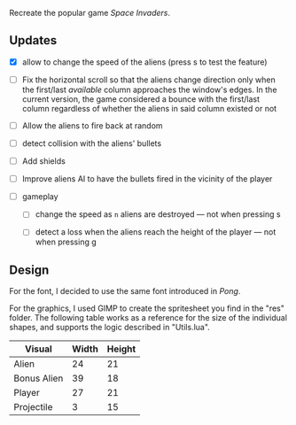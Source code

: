 Recreate the popular game _Space Invaders_.

## Updates

- [x] allow to change the speed of the aliens (press s to test the feature)

- [ ] Fix the horizontal scroll so that the aliens change direction only when the first/last _available_ column approaches the window's edges. In the current version, the game considered a bounce with the first/last column regardless of whether the aliens in said column existed or not

- [ ] Allow the aliens to fire back at random

- [ ] detect collision with the aliens' bullets

- [ ] Add shields

- [ ] Improve aliens AI to have the bullets fired in the vicinity of the player

- [ ] gameplay

  - [ ] change the speed as `n` aliens are destroyed — not when pressing s

  - [ ] detect a loss when the aliens reach the height of the player — not when pressing g

## Design

For the font, I decided to use the same font introduced in _Pong_.

For the graphics, I used GIMP to create the spritesheet you find in the "res" folder. The following table works as a reference for the size of the individual shapes, and supports the logic described in "Utils.lua".

| Visual      | Width | Height |
| ----------- | ----- | ------ |
| Alien       | 24    | 21     |
| Bonus Alien | 39    | 18     |
| Player      | 27    | 21     |
| Projectile  | 3     | 15     |
